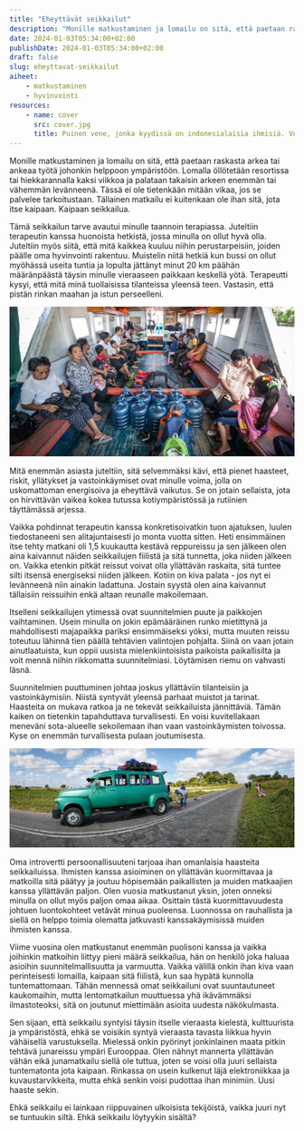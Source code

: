```yaml
---
title: "Eheyttävät seikkailut"
description: "Monille matkustaminen ja lomailu on sitä, että paetaan raskasta arkea tai ankeaa työtä johonkin helppoon ympäristöön. Tällainen matkailu ei kuitenkaan ole ihan sitä, jota itse kaipaan. Kaipaan seikkailua."
date: 2024-01-03T05:34:00+02:00
publishDate: 2024-01-03T05:34:00+02:00
draft: false
slug: eheyttavat-seikkailut
aiheet:
    - matkustaminen
    - hyvinvointi
resources:
    - name: cover
      src: cover.jpg
      title: Puinen vene, jonka kyydissä on indonesialaisia ihmisiä. Veen maalipinta on kulahtanut ja sen lattialla on vesipulloja, leluja ja muita matkustajien tavaroita.
---
```


Monille matkustaminen ja lomailu on sitä, että paetaan raskasta arkea tai ankeaa työtä johonkin helppoon ympäristöön. Lomalla öllötetään resortissa tai hiekkarannalla kaksi viikkoa ja palataan takaisin arkeen enemmän tai vähemmän levänneenä. Tässä ei ole tietenkään mitään vikaa, jos se palvelee tarkoitustaan. Tällainen matkailu ei kuitenkaan ole ihan sitä, jota itse kaipaan. Kaipaan seikkailua.

<!--more-->

Tämä seikkailun tarve avautui minulle taannoin terapiassa. Juteltiin terapeutin kanssa huonoista hetkistä, jossa minulla on ollut hyvä olla. Juteltiin myös siitä, että mitä kaikkea kuuluu niihin perustarpeisiin, joiden päälle oma hyvinvointi rakentuu. Muistelin niitä hetkiä kun bussi on ollut myöhässä useita tuntia ja lopulta jättänyt minut 20 km päähän määränpäästä täysin minulle vieraaseen paikkaan keskellä yötä. Terapeutti kysyi, että mitä minä tuollaisissa tilanteissa yleensä teen. Vastasin, että pistän rinkan maahan ja istun perseelleni.

![Puinen vene, jonka kyydissä on indonesialaisia ihmisiä. Veen maalipinta on kulahtanut ja sen lattialla on vesipulloja, leluja ja muita matkustajien tavaroita.](cover.jpg "Indonesiassa saarten välillä liikkuminen voi tapahtua puisella, elämää nähneellä veneellä. Veneillä liikutellaan paitsi ihmisiä niin myös heidän tavaroitaan. Matkalla aikaa tapetaan muun muassa korttia pelaamalla.")

Mitä enemmän asiasta juteltiin, sitä selvemmäksi kävi, että pienet haasteet, riskit, yllätykset ja vastoinkäymiset ovat minulle voima, jolla on uskomattoman energisoiva ja eheyttävä vaikutus. Se on jotain sellaista, jota on hirvittävän vaikea kokea tutussa kotiympäristössä ja rutiinien täyttämässä arjessa.

Vaikka pohdinnat terapeutin kanssa konkretisoivatkin tuon ajatuksen, luulen tiedostaneeni sen alitajuntaisesti jo monta vuotta sitten. Heti ensimmäinen itse tehty matkani oli 1,5 kuukautta kestävä reppureissu ja sen jälkeen olen aina kaivannut näiden seikkailujen fiilistä ja sitä tunnetta, joka niiden jälkeen on. Vaikka etenkin pitkät reissut voivat olla yllättävän raskaita, sitä tuntee silti itsensä energiseksi niiden jälkeen. Kotiin on kiva palata - jos nyt ei levänneenä niin ainakin ladattuna. Jostain syystä olen aina kaivannut tällaisiin reissuihin enkä altaan reunalle makoilemaan.

Itselleni seikkailujen ytimessä ovat suunnitelmien puute ja paikkojen vaihtaminen. Usein minulla on jokin epämääräinen runko mietittynä ja mahdollisesti majapaikka pariksi ensimmäiseksi yöksi, mutta muuten reissu toteutuu lähinnä tien päällä tehtävien valintojen pohjalta. Siinä on vaan jotain ainutlaatuista, kun oppii uusista mielenkiintoisista paikoista paikallisilta ja voit mennä niihin rikkomatta suunnitelmiasi. Löytämisen riemu on vahvasti läsnä.

Suunnitelmien puuttuminen johtaa joskus yllättäviin tilanteisiin ja vastoinkäymisiin. Niistä syntyvät yleensä parhaat muistot ja tarinat. Haasteita on mukava ratkoa ja ne tekevät seikkailuista jännittäviä. Tämän kaiken on tietenkin tapahduttava turvallisesti. En voisi kuvitellakaan meneväni sota-alueelle sekoilemaan ihan vaan vastoinkäymisten toivossa. Kyse on enemmän turvallisesta pulaan joutumisesta.

![Vihreä vanha pakettiauton ja linja-auton yhdistelmä, jonka katolle matkatavarat on köytetty. Matkustajat istuvat tien laidassa odottamassa. Kuljettaja korjaa autoa.](kuuba.jpg "Kuubassa matkan teko loppui lyhyeen, kun alla ollut ikäloppu auto hajosi keskellä maaseutua. Ei auttanut kuin istua alas ja odottaa rauhassa, että kuljettaja saa menopelin liikkeelle. Lopulta hän siinä onnistuikin.")

Oma introvertti persoonallisuuteni tarjoaa ihan omanlaisia haasteita seikkailuissa. Ihmisten kanssa asioiminen on yllättävän kuormittavaa ja matkoilla sitä päätyy ja joutuu höpisemään paikallisten ja muiden matkaajien kanssa yllättävän paljon. Olen vuosia matkustanut yksin, joten onneksi minulla on ollut myös paljon omaa aikaa. Osittain tästä kuormittavuudesta johtuen luontokohteet vetävät minua puoleensa. Luonnossa on rauhallista ja siellä on helppo toimia olematta jatkuvasti kanssakäymisissä muiden ihmisten kanssa.

Viime vuosina olen matkustanut enemmän puolisoni kanssa ja vaikka joihinkin matkoihin liittyy pieni määrä seikkailua, hän on henkilö joka haluaa asioihin suunnitelmallisuutta ja varmuutta. Vaikka välillä onkin ihan kiva vaan perinteisesti lomailla, kaipaan sitä fiilistä, kun saa hypätä kunnolla tuntemattomaan. Tähän mennessä omat seikkailuni ovat suuntautuneet kaukomaihin, mutta lentomatkailun muuttuessa yhä ikävämmäksi ilmastoteoksi, sitä on joutunut miettimään asioita uudesta näkökulmasta.

Sen sijaan, että seikkailu syntyisi täysin itselle vieraasta kielestä, kulttuurista ja ympäristöstä, ehkä se voisikin syntyä vieraasta tavasta liikkua hyvin vähäisellä varustuksella. Mielessä onkin pyörinyt jonkinlainen maata pitkin tehtävä junareissu ympäri Eurooppaa. Olen nähnyt mannerta yllättävän vähän eikä junamatkailu siellä ole tuttua, joten se voisi olla juuri sellaista tuntematonta jota kaipaan. Rinkassa on usein kulkenut läjä elektroniikkaa ja kuvaustarvikkeita, mutta ehkä senkin voisi pudottaa ihan minimiin. Uusi haaste sekin.

Ehkä seikkailu ei lainkaan riippuvainen ulkoisista tekijöistä, vaikka juuri nyt se tuntuukin siltä. Ehkä seikkailu löytyykin sisältä?
